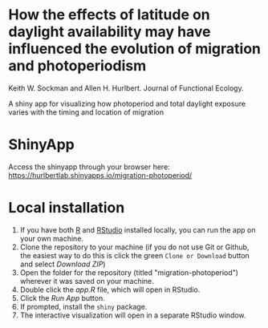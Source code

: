 # How the effects of latitude on daylight availability may have influenced the evolution of migration and photoperiodism

Keith W. Sockman and Allen H. Hurlbert. Journal of Functional Ecology.

A shiny app for visualizing how photoperiod and total daylight exposure varies with the timing and location of migration


# ShinyApp
Access the shinyapp through your browser here: https://hurlbertlab.shinyapps.io/migration-photoperiod/

# Local installation
1. If you have both [R](https://www.r-project.org/) and [RStudio](https://rstudio.com/products/rstudio/download/) installed locally, you can run the app on your own machine.
2. Clone the repository to your machine (if you do not use Git or Github, the easiest way to do this is click the green `Clone or Download` button and select _Download ZIP_)
3. Open the folder for the repository (titled "migration-photoperiod") wherever it was saved on your machine.
4. Double click the _app.R_ file, which will open in RStudio.
5. Click the _Run App_ button.
6. If prompted, install the `shiny` package.
7. The interactive visualization will open in a separate RStudio window.
